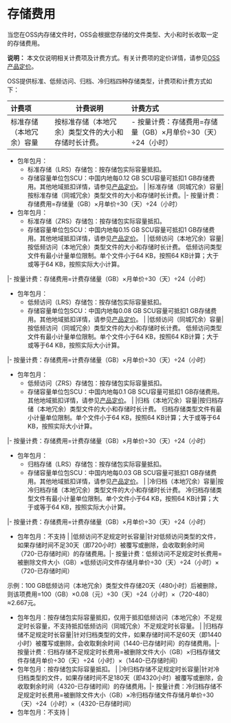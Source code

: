 # 存储费用

当您在OSS内存储文件时，OSS会根据您存储的文件类型、大小和时长收取一定的存储费用。

**说明：** 本文仅说明相关计费项及计费方式。有关计费项的定价详情，请参见[OSS产品定价](https://www.aliyun.com/price/product?spm=a2c4g.11186623.2.10.51d344ffLR7P1t#/oss/detail)。

OSS提供标准、低频访问、归档、冷归档四种存储类型，计费项和计费方式如下：

|计费项|计费说明|计费方式|
|:--|----|:---|
|标准存储（本地冗余）容量|按标准存储（本地冗余）类型文件的大小和存储时长计费。|-   按量计费：存储费用=存储量（GB）×月单价÷30（天）÷24（小时）
-   包年包月：
    -   标准存储（LRS）存储包：按存储包实际容量抵扣。
    -   存储容量单位包SCU：中国内地每0.12 GB SCU容量可抵扣1 GB存储费用。其他地域抵扣详情，请参见[产品定价](https://www.aliyun.com/price/product?spm=5176.8789780.1092586.1.6f8555cafxWmhV#/ecs/detail)。 |
|标准存储（同城冗余）容量|按标准存储（同城冗余）类型文件的大小和存储时长计费。|-   按量计费：存储费用=存储量（GB）×月单价÷30（天）÷24（小时）
-   包年包月：
    -   标准存储（ZRS）存储包：按存储包实际容量抵扣。
    -   存储容量单位包SCU：中国内地每0.15 GB SCU容量可抵扣1 GB存储费用。其他地域抵扣详情，请参见[产品定价](https://www.aliyun.com/price/product?spm=5176.8789780.1092586.1.6f8555cafxWmhV#/ecs/detail)。 |
|低频访问（本地冗余）容量|按低频访问（本地冗余）类型文件的大小和存储时长计费。 低频访问类型文件有最小计量单位限制。单个文件小于64 KB，按照64 KB计算；大于或等于64 KB，按照实际大小计算。

|-   按量计费：存储费用=计费存储量（GB）×月单价÷30（天）÷24（小时）
-   包年包月：
    -   低频访问（LRS）存储包：按存储包实际容量抵扣。
    -   存储容量单位包SCU：中国内地每0.08 GB SCU容量可抵扣1 GB存储费用。其他地域抵扣详情，请参见[产品定价](https://www.aliyun.com/price/product?spm=5176.8789780.1092586.1.6f8555cafxWmhV#/ecs/detail)。 |
|低频访问（同城冗余）容量|按低频访问（同城冗余）类型文件的大小和存储时长计费。 低频访问类型文件有最小计量单位限制。单个文件小于64 KB，按照64 KB计算；大于或等于64 KB，按照实际大小计算。

|-   按量计费：存储费用=计费存储量（GB）×月单价÷30（天）÷24（小时）
-   包年包月：
    -   低频访问（ZRS）存储包：按存储包实际容量抵扣。
    -   存储容量单位包SCU：中国内地每0.1 GB SCU容量可抵扣1 GB存储费用。其他地域抵扣详情，请参见[产品定价](https://www.aliyun.com/price/product?spm=5176.8789780.1092586.1.6f8555cafxWmhV#/ecs/detail)。 |
|归档（本地冗余）容量|按归档存储（本地冗余）类型文件的大小和存储时长计费。 归档存储类型文件有最小计量单位限制。单个文件小于64 KB，按照64 KB计算；大于或等于64 KB，按照实际大小计算。

|-   按量计费：存储费用=计费存储量（GB）×月单价÷30（天）÷24（小时）
-   包年包月：
    -   归档存储（LRS）存储包：按存储包实际容量抵扣。
    -   存储容量单位包SCU：中国内地每0.03 GB SCU容量可抵扣1 GB存储费用。其他地域抵扣详情，请参见[产品定价](https://www.aliyun.com/price/product?spm=5176.8789780.1092586.1.6f8555cafxWmhV#/ecs/detail)。 |
|冷归档（本地冗余）容量|按冷归档存储（本地冗余）类型文件的大小和存储时长计费。 冷归档存储类型文件有最小计量单位限制。单个文件小于64 KB，按照64 KB计算；大于或等于64 KB，按照实际大小计算。

|-   按量计费：存储费用=计费存储量（GB）×月单价÷30（天）÷24（小时）
-   包年包月：不支持 |
|低频访问不足规定时长容量|针对低频访问类型的文件，如果存储时间不足30天（即720小时）被覆写或删除，会收取剩余时间（720-已存储时间）的存储费用。|-   按量计费：低频访问不足规定时长费用=被删除文件大小（GB）×低频访问文件存储月单价÷30（天）÷24（小时）×（720-已存储时间）

示例：100 GB低频访问（本地冗余）类型文件存储20天（480小时）后被删除，则该项费用=100（GB）×0.08（元）÷30（天）÷24（小时）×（720-480）≈2.667元。

-   包年包月：按存储包实际容量抵扣，仅用于抵扣低频访问（本地冗余）不足规定时长容量，不支持抵扣低频访问（同城冗余）不足规定时长容量。 |
|归档存储不足规定时长容量|针对归档类型的文件，如果存储时间不足60天（即1440小时）被覆写或删除，会收取剩余时间（1440-已存储时间）的存储费用。|-   按量计费：归档存储不足规定时长费用=被删除文件大小（GB）×归档存储文件存储月单价÷30（天）÷24（小时）×（1440-已存储时间）
-   包年包月：按存储包实际容量抵扣。 |
|冷归档存储不足规定时长容量|针对冷归档类型的文件，如果存储时间不足180天（即4320小时）被覆写或删除，会收取剩余时间（4320-已存储时间）的存储费用。|-   按量计费：冷归档存储不足规定时长费用=被删除文件大小（GB）×冷归档存储文件存储月单价÷30（天）÷24（小时）×（4320-已存储时间）
-   包年包月：不支持 |

